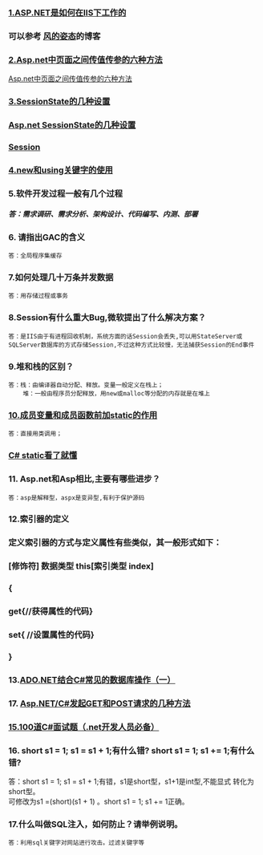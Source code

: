 

### [1.ASP.NET是如何在IIS下工作的](http://www.cnblogs.com/fengzheng/p/3668283.htmls)

### 可以参考 [风的姿态](http://www.cnblogs.com/fengzheng/p/8031518.html)的博客

### [2.Asp.net中页面之间传值传参的六种方法](https://www.cnblogs.com/akwwl/p/3573230.html)
[Asp.net中页面之间传值传参的六种方法](https://www.cnblogs.com/zhangkai2237/archive/2012/05/06/2486462.html)

### [3.SessionState的几种设置](https://blog.csdn.net/Daniel_LiXuan/article/details/77677409)
### [Asp.net SessionState的几种设置](https://www.cnblogs.com/libingql/p/4675752.html)
### [Session](http://www.cnblogs.com/zhangkai2237/archive/2012/03/22/2410890.html)
### [4.new和using关键字的使用](shttps://www.cnblogs.com/xiaobiexi/p/6179127.html)
    
### 5.软件开发过程一般有几个过程
#####    答：需求调研、需求分析、架构设计、代码编写、内测、部署

### 6. 请指出GAC的含义
    答：全局程序集缓存

### 7.如何处理几十万条并发数据
    答：用存储过程或事务
### 8.Session有什么重大Bug,微软提出了什么解决方案？
    答：是IIS由于有进程回收机制，系统方面的话Session会丢失,可以用StateServer或SQLServer数据库的方式存储Session,不过这种方式比较慢，无法捕获Session的End事件
### 9.堆和栈的区别？
    答：栈：由编译器自动分配、释放。变量一般定义在栈上；
        堆：一般由程序员分配释放，用new或malloc等分配的内存就是在堆上
### [10.成员变量和成员函数前加static的作用](https://blog.csdn.net/w200221626/article/details/51889911?ref=myread)
    
    答：直接用类调用；
### [C# static看了就懂](https://blog.csdn.net/w200221626/article/details/51889911?ref=myread)

### 11. Asp.net和Asp相比,主要有哪些进步？
    答：asp是解释型，aspx是变异型,有利于保护源码

### 12.索引器的定义
### 定义索引器的方式与定义属性有些类似，其一般形式如下：
### [修饰符] 数据类型 this[索引类型 index]
### {
###    get{//获得属性的代码}                                                   
###    set{ //设置属性的代码}
### }

### 13.[ADO.NET结合C#常见的数据库操作（一）](https://www.cnblogs.com/huangbx/archive/2012/08/23/2653322.html)

### 17. [Asp.NET/C#发起GET和POST请求的几种方法](https://blog.csdn.net/lxrj2008/article/details/76919360)

### [15.100道C#面试题（.net开发人员必备）](https://blog.csdn.net/u013519551/article/details/51220841)

### 16. short s1 = 1; s1 = s1 + 1;有什么错? short s1 = 1; s1 += 1;有什么错?  
答：short s1 = 1; s1 = s1 + 1;有错，s1是short型，s1+1是int型,不能显式
转化为short型。  
可修改为s1 =(short)(s1 + 1) 。short s1 = 1; s1 += 1正确。

### 17.什么叫做SQL注入，如何防止？请举例说明。
    答：利用sql关键字对网站进行攻击。过滤关键字等

